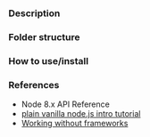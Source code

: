 ### Description

### Folder structure

### How to use/install

### References
- Node 8.x API Reference
- [plain vanilla node.js intro tutorial](https://gist.github.com/shimondoodkin/6213581)
- [Working without frameworks](https://medium.com/node-js-javascript/working-without-frameworks-part-1-b948f281f782)
